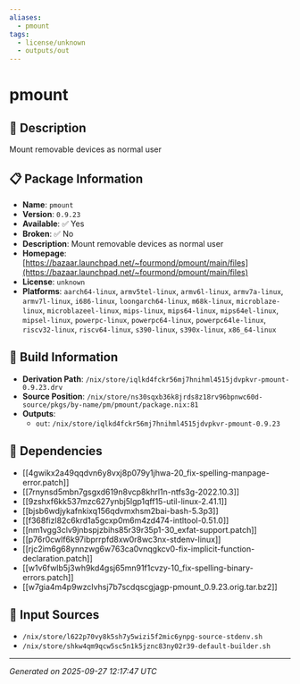 ```yaml
---
aliases:
  - pmount
tags:
  - license/unknown
  - outputs/out
---
```


# pmount

## 📝 Description

Mount removable devices as normal user

## 📋 Package Information

- **Name**: `pmount`
- **Version**: `0.9.23`
- **Available**: ✅ Yes
- **Broken**: ✅ No
- **Description**: Mount removable devices as normal user
- **Homepage**: [https://bazaar.launchpad.net/~fourmond/pmount/main/files](https://bazaar.launchpad.net/~fourmond/pmount/main/files)
- **License**: `unknown`
- **Platforms**: `aarch64-linux`, `armv5tel-linux`, `armv6l-linux`, `armv7a-linux`, `armv7l-linux`, `i686-linux`, `loongarch64-linux`, `m68k-linux`, `microblaze-linux`, `microblazeel-linux`, `mips-linux`, `mips64-linux`, `mips64el-linux`, `mipsel-linux`, `powerpc-linux`, `powerpc64-linux`, `powerpc64le-linux`, `riscv32-linux`, `riscv64-linux`, `s390-linux`, `s390x-linux`, `x86_64-linux`

## 🔧 Build Information

- **Derivation Path**: `/nix/store/iqlkd4fckr56mj7hnihml4515jdvpkvr-pmount-0.9.23.drv`
- **Source Position**: `/nix/store/ns30sqxb36k8jrds8z18rv96bpnwc60d-source/pkgs/by-name/pm/pmount/package.nix:81`
- **Outputs**:
  - `out`:  `/nix/store/iqlkd4fckr56mj7hnihml4515jdvpkvr-pmount-0.9.23`

## 🔗 Dependencies

- [[4gwikx2a49qqdvn6y8vxj8p079y1jhwa-20_fix-spelling-manpage-error.patch]]
- [[7rnynsd5mbn7gsgxd619n8vcp8khrl1n-ntfs3g-2022.10.3]]
- [[9zshxf6kk537mzc627ynbj5lgp1qff15-util-linux-2.41.1]]
- [[bjsb6wdjykafnkixq156qdvmxhsm2bai-bash-5.3p3]]
- [[f368fizl82c6krd1a5gcxp0m6m4zd474-intltool-0.51.0]]
- [[nm1vgg3clv9jnbspjzbihs85r39r35p1-30_exfat-support.patch]]
- [[p76r0cwlf6k97ibprrpfd8xw0r8wc3nx-stdenv-linux]]
- [[rjc2im6g68ynnzwg6w763ca0vnqgkcv0-fix-implicit-function-declaration.patch]]
- [[w1v6fwlb5j3wh9kd4gsj65mn91f1cvzy-10_fix-spelling-binary-errors.patch]]
- [[w7gia4m4p9wzclvhsj7b7scdqscgjagp-pmount_0.9.23.orig.tar.bz2]]

## 📁 Input Sources

- `/nix/store/l622p70vy8k5sh7y5wizi5f2mic6ynpg-source-stdenv.sh`
- `/nix/store/shkw4qm9qcw5sc5n1k5jznc83ny02r39-default-builder.sh`

---
*Generated on 2025-09-27 12:17:47 UTC*
